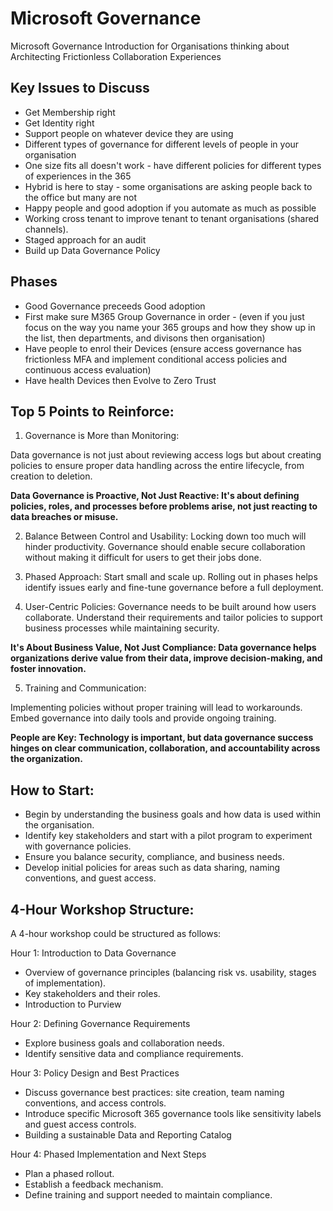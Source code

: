# Microsoft Governance
Microsoft Governance Introduction for Organisations thinking about Architecting Frictionless Collaboration Experiences 

## Key Issues to Discuss
* Get Membership right
* Get Identity right
* Support people on whatever device they are using
* Different types of governance for different levels of people in your organisation
* One size fits all doesn't work - have different policies for different types of experiences in the 365
* Hybrid is here to stay - some organisations are asking people back to the office but many are not
* Happy people and good adoption if you automate as much as possible
* Working cross tenant to improve tenant to tenant organisations (shared channels).
* Staged approach for an audit
* Build up Data Governance Policy

## Phases
* Good Governance preceeds Good adoption
* First make sure M365 Group Governance in order - (even if you just focus on the way you name your 365 groups and how they show up in the list, then departments, and divisons then organisation)
* Have people to enrol their Devices (ensure access governance has frictionless MFA and implement conditional access policies and continuous access evaluation)
* Have health Devices then Evolve to Zero Trust

## Top 5 Points to Reinforce:

1. Governance is More than Monitoring:

Data governance is not just about reviewing access logs but about creating policies to ensure proper data handling across the entire lifecycle, from creation to deletion.

**Data Governance is Proactive, Not Just Reactive: It's about defining policies, roles, and processes before problems arise, not just reacting to data breaches or misuse.**

2. Balance Between Control and Usability: Locking down too much will hinder productivity. Governance should enable secure collaboration without making it difficult for users to get their jobs done.

3. Phased Approach: Start small and scale up. Rolling out in phases helps identify issues early and fine-tune governance before a full deployment.

4. User-Centric Policies: Governance needs to be built around how users collaborate. Understand their requirements and tailor policies to support business processes while maintaining security.

**It's About Business Value, Not Just Compliance: Data governance helps organizations derive value from their data, improve decision-making, and foster innovation.**

5. Training and Communication:

Implementing policies without proper training will lead to workarounds. Embed governance into daily tools and provide ongoing training.

**People are Key: Technology is important, but data governance success hinges on clear communication, collaboration, and accountability across the organization.**

## How to Start:

* Begin by understanding the business goals and how data is used within the organisation.
* Identify key stakeholders and start with a pilot program to experiment with governance policies. 
* Ensure you balance security, compliance, and business needs. 
* Develop initial policies for areas such as data sharing, naming conventions, and guest access.

## 4-Hour Workshop Structure:

A 4-hour workshop could be structured as follows:

Hour 1: Introduction to Data Governance
* Overview of governance principles (balancing risk vs. usability, stages of implementation).
* Key stakeholders and their roles.
* Introduction to Purview

Hour 2: Defining Governance Requirements
* Explore business goals and collaboration needs.
* Identify sensitive data and compliance requirements.

Hour 3: Policy Design and Best Practices
* Discuss governance best practices: site creation, team naming conventions, and access controls.
* Introduce specific Microsoft 365 governance tools like sensitivity labels and guest access controls.
* Building a sustainable Data and Reporting Catalog

Hour 4: Phased Implementation and Next Steps
* Plan a phased rollout.
* Establish a feedback mechanism.
* Define training and support needed to maintain compliance.

